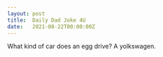 ```yaml
---
layout: post
title:  Daily Dad Joke 4U
date:   2021-08-22T00:00:00Z
---
```

What kind of car does an egg drive? A yolkswagen.
